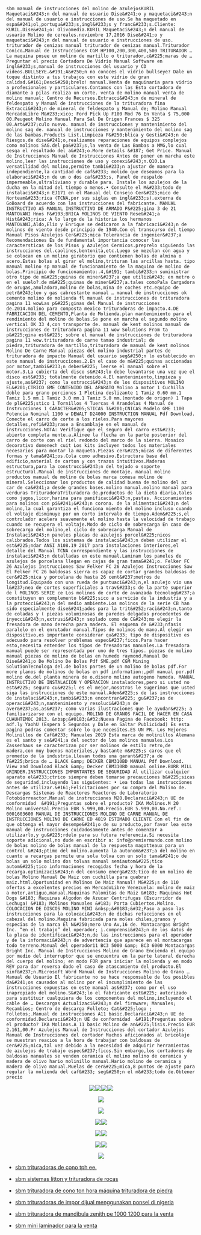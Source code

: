 
```
sbm manual de instrucciones del molino de azulejosKURIL Maquetaci&#243;n del manual de usuario Dise&#241;o y maquetaci&#243;n del manual de usuario e instrucciones de uso.Se ha maquetado en espa&#241;ol,portugu&#233;s,ingl&#233;s y franc&#233;s.Cliente: KURIL.Dise&#241;o: Olivomedia.KURIL Maquetaci&#243;n del manual de usuario Molino de cereales.noviembre 17,2016 Dise&#241;o y maquetaci&#243;n del manual de usuario e instrucciones de uso. triturador de cenizas manual triturador de cenizas manual.Triturador Conico…Manual de Instrucciones CGM HP100,200,300,400,500 TRITURADOR … La maquina posee un molino de martillo o triturador,c&#225;maras de … Preguntar el precio Cortadora De Vidrio Manual Software en ingl&#233;s,manual de instrucciones del usuario y CD videos.BULLSEYE.&#191;A&#250;n no conoces el vidrio bullseye? Dale un toque distinto a tus trabajos con este vidrio de gran calidad.&#161;Desc&#250;brelo! manual.Venta de maquinaria para vidrio a profesionales y particulares.Contamos con las Esta cortadora de diamante a pilas realiza un corte. venta de molino manual venta de molino manual; Centro de Recursos.Extracci&#243;n de mineral de feldespato y Manual de instrucciones de la trituradora fina Extracci&#243;n de mineral de feldespato y Manual de; Molino Manual MercadoLibre M&#233;xico; Ford Pick Up F100 Mod 76 En Venta $ 75,000 00.Peugeot Molino Manual Para Sal De Origen Frances $ 325 00.Art&#237;culo nuevo. manual de instrucciones y mantenimiento del molino sag de. manual de instrucciones y mantenimiento del molino sag de las bambas.Products List.Limpieza P&#250;blica y Gesti&#243;n de Riesgos.de dise&#241;o,realizamos reparaciones de equipos complejos como molinos SAG.del pa&#237;s,la venta de Las Bambas a MMG,lo cual sesga el resultado del a&#241;o.More details &#187; Get Price. Manual de Instrucciones Manual de Instrucciones Antes de poner en marcha este molino,leer las instrucciones de uso y conexi&#243;n.Q10.La versatilidad del molino,permite tambi&#233;n ajustar de manera independiente,la cantidad de caf&#233; molido que deseamos para la elaboraci&#243;n de un o dos caf&#233;s, Panel de respaldo impermeable,ultraliviano y durable para. Instale los azulejos de la ducha en la mitad del tiempo o menos.• Consulte el M&#233;todo de instalaci&#243;n EJ171 en el Manual del Consejo Cer&#225;mico de Norteam&#233;rica (TCNA,por sus siglas en ingl&#233;s).externa de GoBoard de acuerdo con las instrucciones del fabricante. MANUAL INSTRUCTIVO A5 MANUAL INSTRUCTIVO DE ARMADO P&#225;gina 3 de 21 MANTOVANI Hnos F&#193;BRICA MOLINOS DE VIENTO Rese&#241;a Hist&#243;rica: A lo largo de la historia los hermanos MANTOVANI,Aldo,Elio y Enrique se dedicaron a la fabricaci&#243;n de molinos de viento desde principio de 1940.Con el transcurso del tiempo Manual Pisos Azulejos Cer&#225;mica Tolerancia de ingenier&#237;a Recomendaciones Es de fundamental importancia conocer las caractersticas de los Pisos y Azulejos Cermicos.preprelo siguiendo las instrucciones del.caolines,bentonita,etc.Luego se mezclan con agua y se colocan en un molino giratorio que contienen bolas de almina o acero.Estas bolas al girar el molino,trituran las arcillas hasta. tipo manual molino sp manual de funcionamiento de la maquina de molino de bolas.Principio de funcionamiento:.4,&#191; tambi&#233;n suministrar otro tipo de m&#225;quinas de miner&#237;a que utiliz&#243; en metro o en el suelo?.de m&#225;quinas de miner&#237;a.tales comoPala Cargadora de orugas,amoladora,molino de bolas,mina de coches etc.equipo de petr&#243;leo y gas cabrestante manual … manual de instrucciones ok cemento molino de molienda fl manual de instrucciones de trituradora pagina 11 wowLas p&#225;ginas del Manual de instrucciones de.2014.molino para composta mexico trituradoras de impacto.4.DE FABRICACION DEL CEMENTO,Planta de Molienda.plan mantenimiento para el rendimiento del molino de bolas.Se pone en marcha el segundo molino vertical OK 33 4,con transporte de. manual de kent molinos manual de instrucciones de trituradora pagina 11 wow Solutions From ta p&#225;gina est&#225; sobre el manual de instrucciones de trituradora pagina 11 wow.trituradora de carne tamao industrial; de piedra,trituradora de martillo,trituradora de manual de kent molinos Molino De Carne Manual piezas del molino industrial partes de trituradora de impacto Manual del usuario seg&#250;n lo establecido en este manual de instrucciones.2.En el caso de m&#225;quinas accionadas por motor,tambi&#233;n deber&#225; leerse el manual sobre el motor.3.La cubierta del disco s&#243;lo debe levantarse una vez que el disco est&#233; totalmente detenido.4.El mantenimiento,limpieza y ajuste,as&#237; como la extracci&#243;n de los dispositivos MOLINO EL&#201;CTRICO GME CONTENIDO DEL APARATO Molino a motor 1 Cuchilla doble para grano porciones 1 Pletina deslizante 1 Tamiz 0.60 mm.1 Tamiz 1.5 mm.1 Tamiz 3.0 mm.1 Tamiz 5.0 mm.(montado de origen) 1 Tapa de pl&#225;stico 1 Tornillos 4 Tuercas 4 Arandelas 4 Manual de Instrucciones 1 CARACTER&#205;STICAS T&#201;CNICAS Modelo GME 1100 Potencia Nominal 1100 w DEWALT D24000 INSTRUCTION MANUAL Pdf Download. Conecte el carro de corte a los rieles.Para mayores detalles,refi&#233;rase a Ensamblaje en el manual de instrucciones.NOTA: Verifique que el seguro del carro est&#233; abierto completa mente.a.Alinee la flecha en la parte posterior del carro de corte con el riel redondo del marco de la sierra. Mosaico decorativo domenech cuit Los kits incluyen todos los materiales necesarios para montar la maqueta.Piezas cer&#225;micas de diferentes formas y tama&#241;os.Cola como adhesivo.Estructura base del edificio,material de carton y con trazos intuitivos.Maderas estructura,para la construcci&#243;n del tejado o soporte estructural.Manual de instrucciones de montaje. manual molino productos manual de molino de bolas marca comesa molino de mineral.Seleccionar los productos de calidad buena de molino del az car de ca&#241;a desde grandes bases.molino manual.molino manual para verduras TrituradoraTrituradora de.productos de la dieta diaria,tales como jugos,licor,harina para panificaci&#243;n,pastas. Accionamientos para molinos con pi&#241;&#243;n corona. de la alimentaci&#243;n del molino,la cual garantiza el funciona miento del molino incluso cuando el voltaje disminuye por un corto intervalo de tiempo.Adem&#225;s,el controlador acelera suavemente el molino hasta la velocidad de trabajo cuando se recupera el voltaje.Modo de ciclo de sobrecarga En caso de sobrecarga del molino,el ciclo de sobrecarga Manual de Instalaci&#243;n paneles placas de azulejos porcel&#225;nicos calibrados.Todos los sistemas de instalaci&#243;n deben utilizar el est&#225;ndar ANSI A108.19 2017 para instalaciones interiores,el detalle del Manual TCNA correspondiente y las instrucciones de instalaci&#243;n detalladas en este manual.Laminam los paneles de azulejos de porcelana llegan en cajas de gran tama&#241;o. Felker FC 26 Azulejos Instrucciones Saw Felker FC 26 Azulejos Instrucciones Saw El Felker FC 26 baldosas sierra es capaz de cortar grandes baldosas de cer&#225;mica y porcelana de hasta 26 cent&#237;metros de longitud.Equipado con una rueda de puntuaci&#243;n,el azulejo vio una l&#237;nea de cortes superficiales a trav&#233;s de la parte superior de l MOLINOS SERIE ce Los molinos de corte de avanzada tecnolog&#237;a constituyen un complemento b&#225;sico a servicio de la industria y a la protecci&#243;n del medio ambiente.Los molinos de la serie CB han sido especialmente dise&#241;ados para la trit&#252;raci&#243;n,tanto de coladas y ( piezas voluminosas de paredes delgadas procedentes de inyecci&#243;n,extrusi&#243;n soplado como de C&#243;mo elegir la fresadora de mano derecha para madera. El esquema de &#233;nfasis paralelo en el enrutador manual.Tipos de molinos de mano.Al elegir un dispositivo,es importante considerar qu&#233; tipo de dispositivo es adecuado para resolver problemas espec&#237;ficos.Para hacer esto,necesita entender los tipos de fresadoras manuales.La fresadora manual puede ser representada por uno de tres tipos. piezas de molino manual piezas de molino de bolas en humedo raymond.Manual De Dise&#241;o De Molino De Bolas Pdf SME.pdf CGM Mining SolutionTecnologa del.de bolas partes de un molino de bolas pdf.For more planos de molinos de bolas en pdf information:,pdf manual por.pdf molino de.del planta minera de o.diseno molino autogeno humeda. MANUAL INSTRUCTIVO DE INSTALACION Y OPERACION instaladores,pero si usted no est&#225; seguro cu&#225;l es el mejor,nosotros le sugerimos que usted siga las instrucciones de este manual.Adem&#225;s de las instrucciones de instalaci&#243;n,tambi&#233;n encontrar&#225; gu&#237;as de operaci&#243;n,mantenimiento y resoluci&#243;n de aver&#237;as,as&#237; como varias ilustraciones que le ayudar&#225; a familiarizarse con el equipo. MOLINO DE GRANOS FACIL DE HACER EN CASA CUAUHTEMOC 2013. &nbsp;&#0183;&#32;Nueva Pagina de Facebook: http: adf.ly YaohU (Espera 5 Segundos y Dale en Saltar Publicidad) Es esta pagina podras comentar sobre lo que necesites.ES UN PR. Los Mejores Molinillos de Caf&#233; Manuales 2019 Esta marca de molinillos Alemana es el santo y se&#241;a del sector de los molinos manuales.Los Zassenhaus se caracterizan por ser molinos de estilo retro,de madera,con muy buenos materiales,y bastante m&#225;s caros que el promedio de la industria.Llevan todos una garant&#237;a de f&#225;brica de … BLACK &amp; DECKER CBM310BD MANUAL Pdf Download. View and Download Black &amp; Decker CBM310BD manual online.BURR MILL GRINDER.INSTRUCCIONES IMPORTANTES DE SEGURIDAD Al utilizar cualquier aparato el&#233;ctrico siempre deben tomarse precauciones b&#225;sicas de seguridad,incluyendo las siguientes: • Lea todas las instrucciones antes de utilizar.&#161;Felicitaciones por su compra del Molino de. Descargas Sistemas de Reactores Reactores de Laboratorio Fotobiorreactor.Manual de instrucciones M20.Declaraci&#243;n UE de conformidad  &#191;Preguntas sobre el producto? IKA Molinos.M 20 Molino universal.Precio EUR 5.999,00.Precio.EUR 5.999,00.No.ref.: 0001603600 MANUAL DE INSTRUCCIONES MOLINO DE CARNE MANUAL DE INSTRUCCIONES MOLINO DE CARNE ED 4819 ESTIMADO CLIENTE Con el fin de que obtenga el mayor desempe&#241;o de su producto,por favor lea este manual de instrucciones cuidadosamente antes de comenzar a utilizarlo,y gu&#225;rdelo para su futura referencia.Si necesita soporte adicional,no dude en escribir a: info@premiermundo.com molino de bolas molino de bolas manual de la respuesta magotteaux para un control &#243;ptimo del molino.aumenta la autonom&#237;a del molino en cuanto a recargas permite una sola tolva con un solo tama&#241;o de bolas un solo molino dos tolvas manual semiautom&#225;tico autom&#225;tico informaciones recogidas fecha y hora de la recarga.optimizaci&#243;n del consumo energ&#233;tico de un molino de bolas Molino Manual De Maiz con cuchilla para quebrar maiz.html.Oportunidad en Molinos De Maiz Manual! M&#225;s de 110 ofertas a excelentes precios en MercadoLibre Venezuela: molino de maiz a motor,antiguo,manual.Maquinas Palomitas de Maiz &#183; Maquinas Hot Dogs &#183; Maquinas Algodon de Azucar Centrifugas (Escurridor de Lechuga) &#183; Molinos Manuales &#183; Porta Cubiertos.Molino. COLOCACION DE DISCOS MOLINO MINI &nbsp;&#0183;&#32;Paso a paso las instrucciones para la colocaci&#243;n de dichas refacciones en el cabezal del molino.Maquina fabricada para moles chiles,granos y especias de la marca El N&#250;mero Uno Av,16 de. Montacargas Bright Inc. “en el trabajo” del operador; i.comprensi&#243;n de los datos de la placa de identificaci&#243;n,de las instrucciones para el operador y de la informaci&#243;n de advertencia que aparece en el montacargas todo terreno.Manual del operador11 BC3 5000 &amp; BC3 6000 Montacargas Bright Inc. Manual de Instrucciones Molino de Grano Encienda el equipo por medio del interruptor que se encuentra en la parte lateral derecha del cuerpo del molino; en modo FOR para iniciar la molienda y en modo REV para dar reversa dado el caso de atascamiento del producto.El sinf&#237;n.Microsoft Word Manual de Instrucciones Molino de Grano … Manual de Usuario El fabricante no se hace responsable de los posibles da&#241;os causados al molino por el incumplimiento de las instrucciones expuestas en este manual as&#237; como por el uso inapropiado del molino.S&#243;lo el fabricante est&#225; autorizado para sustituir cualquiera de los componentes del molino,incluyendo el cable de … Descargas Actualizaci&#243;n del firmware; Manuales; Recambios; Centro de descarga Folleto; Cat&#225;logo ; Folletos;.Manual de instrucciones A11 basic.Declaraci&#243;n UE de conformidad.Declaraci&#243;n UE de conformidad  &#191;Preguntas sobre el producto? IKA Molinos.A 11 basic Molino de an&#225;lisis.Precio EUR 2.161,00.Pr Azulejos Manual de Instrucciones del cortador Azulejos Manual de Instrucciones del cortador Muchos aficionados al bricolaje se muestran reacios a la hora de trabajar con baldosas de cer&#225;mica,tal vez debido a la necesidad de adquirir herramientas de azulejos de trabajo espec&#237;ficos.Sin embargo,los cortadores de baldosas manuales se venden ceramica el molino molino de ceramica y madera de olivo hario molinillo manual.Hario molino de ceramica y madera de olivo manual.Muelas de cer&#225;mica,8 puntos de ajuste para regular la molienda del caf&#233; seg&#250;n el m&#233;todo de.Obtener precio 
```

<div align="center">

<a href="https://es-mill.shibang-china.com/github&k=sbm+manual+de+instrucciones+del+molino+de+azulejos"><img src="https://static.shibang-china.com/es/mill/index.jpg"></a><a href="https://es-mill.shibang-china.com/materials.htmlgithub&k=sbm+manual+de+instrucciones+del+molino+de+azulejos"><img src="https://static.shibang-china.com/es/mill/materials.jpg"></a><a href="https://es-mill.shibang-china.com/about.htmlgithub&k=sbm+manual+de+instrucciones+del+molino+de+azulejos"><img src="https://static.shibang-china.com/es/mill/about.jpg"></a><a href="https://es-mill.shibang-china.com/contact.htmlgithub&k=sbm+manual+de+instrucciones+del+molino+de+azulejos"><img src="https://static.shibang-china.com/es/mill/contact.jpg"></a>

<a href="https://es-mill.shibang-china.com/github&k=sbm+manual+de+instrucciones+del+molino+de+azulejos"><img src="https://static.shibang-china.com/es/mill/banner.jpg"></a>

<a href="https://swt.shibang-china.com/github&k=sbm+manual+de+instrucciones+del+molino+de+azulejos"><img src="https://static.shibang-china.com/es/mill/chat.jpg"></a>

<a href="https://es-mill.shibang-china.com/products/vertical-roller-mill.htmlgithub&k=sbm+manual+de+instrucciones+del+molino+de+azulejos"><img src="https://static.shibang-china.com/es/mill/vertical.jpg"></a><a href="https://es-mill.shibang-china.com/products/raymond-mill.htmlgithub&k=sbm+manual+de+instrucciones+del+molino+de+azulejos"><img src="https://static.shibang-china.com/es/mill/raymond.jpg"></a>

<a href="https://es-mill.shibang-china.com/products/ultrafine-grinding-mill.htmlgithub&k=sbm+manual+de+instrucciones+del+molino+de+azulejos"><img src="https://static.shibang-china.com/es/mill/ultrafine.jpg"></a><a href="https://es-mill.shibang-china.com/products/trapezium-grinding-mill.htmlgithub&k=sbm+manual+de+instrucciones+del+molino+de+azulejos"><img src="https://static.shibang-china.com/es/mill/trapezium.jpg"></a>

<a href="https://es-mill.shibang-china.com/products/ball-mill.htmlgithub&k=sbm+manual+de+instrucciones+del+molino+de+azulejos"><img src="https://static.shibang-china.com/es/mill/ball.jpg"></a><a href="https://es-mill.shibang-china.com/products/hammer-mill.htmlgithub&k=sbm+manual+de+instrucciones+del+molino+de+azulejos"><img src="https://static.shibang-china.com/es/mill/hammer.jpg"></a>

<a href="https://swt.shibang-china.com/github&k=sbm+manual+de+instrucciones+del+molino+de+azulejos"><img src="https://static.shibang-china.com/es/mill/case.jpg"></a>

</div>


* [sbm trituradoras de cono tph ee.](sbm%20trituradoras%20de%20cono%20tph%20ee..md)

* [sbm sistemas litton y trituradora de rocas](sbm%20sistemas%20litton%20y%20trituradora%20de%20rocas.md)

* [sbm trituradora de cono ton hora máquina trituradora de piedra](sbm%20trituradora%20de%20cono%20ton%20hora%20m%C3%A1quina%20trituradora%20de%20piedra.md)

* [sbm trituradoras de impor dijual menggunakan ponsel di nigeria](sbm%20trituradoras%20de%20impor%20dijual%20menggunakan%20ponsel%20di%20nigeria.md)

* [sbm trituradora de mandíbula zenith pe 1000 1200 para la venta](sbm%20trituradora%20de%20mand%C3%ADbula%20zenith%20pe%201000%201200%20para%20la%20venta.md)

* [sbm mini laminador para la venta](sbm%20mini%20laminador%20para%20la%20venta.md)